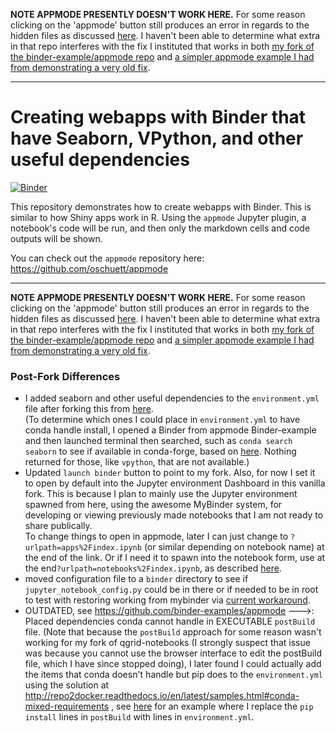 **NOTE APPMODE PRESENTLY DOESN'T WORK HERE.** For some reason clicking on the 'appmode' button still produces an error in regards to the hidden files as discussed [here](https://github.com/oschuett/appmode/issues/64). I haven't been able to determine what extra in that repo interferes with the fix I instituted that works in both [my fork of the binder-example/appmode repo](https://github.com/fomightez/appmode) and [a simpler appmode example I had from demonstrating a very old fix](https://github.com/fomightez/simple_appmode_binder).


------

# Creating webapps with Binder that have Seaborn, VPython, and other useful dependencies

[![Binder](https://mybinder.org/badge.svg)](https://mybinder.org/v2/gh/fomightez/appmode_plus/master?urlpath=%2Fnotebooks%2Findex.ipynb)

This repository demonstrates how to create webapps with Binder. This is similar to how Shiny apps work in R.
Using the `appmode` Jupyter plugin, a notebook's code will be run, and then only the markdown cells and
code outputs will be shown.

You can check out the `appmode` repository here: https://github.com/oschuett/appmode

----

**NOTE APPMODE PRESENTLY DOESN'T WORK HERE.** For some reason clicking on the 'appmode' button still produces an error in regards to the hidden files as discussed [here](https://github.com/oschuett/appmode/issues/64). I haven't been able to determine what extra in that repo interferes with the fix I instituted that works in both [my fork of the binder-example/appmode repo](https://github.com/fomightez/appmode) and [a simpler appmode example I had from demonstrating a very old fix](https://github.com/fomightez/simple_appmode_binder).


### Post-Fork Differences
- I added seaborn and other useful dependencies to the `environment.yml` file after forking this from [here](https://github.com/binder-examples/appmode).  
(To determine which ones I could place in `environment.yml` to have conda handle install, I opened a Binder from appmode Binder-example and then launched terminal then searched, such as `conda search seaborn` to see if available in conda-forge, based on [here](https://conda.io/docs/user-guide/tasks/manage-pkgs.html#searching-for-packages). Nothing returned for those, like `vpython`, that are not available.)
- Updated `launch binder` button to point to my fork. Also, for now I set it to open by default into the Jupyter environment Dashboard in this vanilla fork. This is because I plan to mainly use the Jupyter environment spawned from here, using the awesome MyBinder system, for developing or viewing previously made notebooks that I am not ready to share publically.  
To change things to open in appmode, later I can just change to `?urlpath=apps%2Findex.ipynb` (or similar depending on notebook name) at the end of the link. Or if I need it to spawn into the notebook form, use at the end`?urlpath=notebooks%2Findex.ipynb`, as described [here](https://github.com/oschuett/appmode#description). 
- moved configuration file to a `binder` directory to see if `jupyter_notebook_config.py` could be in there or if needed to be in root to test with restoring working from mybinder via [current workaround](https://github.com/oschuett/appmode/issues/64#issuecomment-1448813687).
- OUTDATED, see https://github.com/binder-examples/appmode --->: Placed dependencies conda cannot handle in EXECUTABLE `postBuild` file. (Note that because the `postBuild` approach for some reason wasn't working for my fork of qgrid-notebooks (I strongly suspect that issue was because you cannot use the browser interface to edit the postBuild file, which I have since stopped doing), I later found I could actually add the items that conda doesn't handle but pip does to the `environment.yml` using the solution at http://repo2docker.readthedocs.io/en/latest/samples.html#conda-mixed-requirements , see [here](https://github.com/fomightez/qgrid-notebooks/blob/master/environment.yml) for an example where I replace the `pip install` lines in `postBuild` with lines in `environment.yml`.